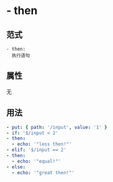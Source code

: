 # \- then

## 范式
```
- then:
  执行语句
```

## 属性
无

## 用法
```yaml
- put: { path: '/input', value: '1' }
- if: '$/input < 2'
- then:
  - echo: '"less then!"'
- elif: '$/input == 2'
- then:
  - echo: '"equal!"'
- else:
  - echo: '"great then!"'
```
